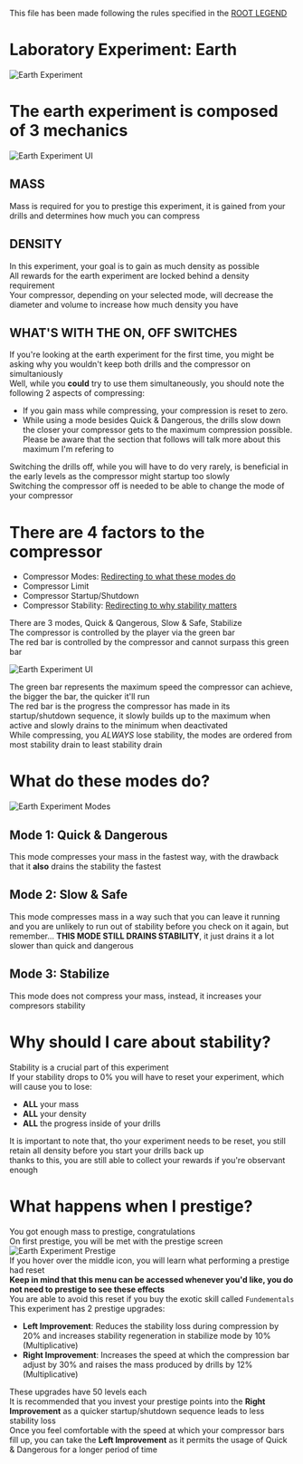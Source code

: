 
This file has been made following the rules specified in the [ROOT LEGEND](https://github.com/Codrineye/Codrineye-s-TPT2-Compendium/blob/b4a7c62a6eefbbd4bb21106c1ce2148d78b29894/FAQ/Readme.md)
# Laboratory Experiment: Earth
![Earth Experiment](https://github.com/Codrineye/Codrineye-s-TPT2-Compendium/blob/dc8a855ce0cd2da64838c325a3f759c84a4db89f/FAQ/Images/Earth%20Experiment.png)

# The earth experiment is composed of 3 mechanics

![Earth Experiment UI](https://github.com/Codrineye/Codrineye-s-TPT2-Compendium/blob/dc8a855ce0cd2da64838c325a3f759c84a4db89f/FAQ/Images/Earth%20Experiment%20Main%20UI.png)
## MASS
Mass is required for you to prestige this experiment, it is gained from your drills and determines how much you can compress

## DENSITY
In this experiment, your goal is to gain as much density as possible\
All rewards for the earth experiment are locked behind a density requirement\
Your compressor, depending on your selected mode, will decrease the diameter and volume to increase how much density you have

## WHAT'S WITH THE ON, OFF SWITCHES
If you're looking at the earth experiment for the first time, you might be asking why you wouldn't keep both drills and the compressor on simultaniously\
Well, while you **could** try to use them simultaneously, you should note the following 2 aspects of compressing:
- If you gain mass while compressing, your compression is reset to zero.
- While using a mode besides Quick & Dangerous, the drills slow down the closer your compressor gets to the maximum compression possible.\
Please be aware that the section that follows will talk more about this maximum I'm refering to

Switching the drills off, while you will have to do very rarely, is beneficial in the early levels as the compressor might startup too slowly\
Switching the compressor off is needed to be able to change the mode of your compressor

# There are 4 factors to the compressor
- Compressor Modes: [Redirecting to what these modes do](https://github.com/Codrineye/Codrineye-s-TPT2-Compendium/edit/main/FAQ/Tutorials/Laboratory/Laboratory%20Experiment%20Earth.md#what-do-these-modes-do)
- Compressor Limit
- Compressor Startup/Shutdown
- Compressor Stability: [Redirecting to why stability matters](https://github.com/Codrineye/Codrineye-s-TPT2-Compendium/edit/main/FAQ/Tutorials/Laboratory/Laboratory%20Experiment%20Earth.md#why-should-i-care-about-stability)

There are 3 modes, Quick & Qangerous, Slow & Safe, Stabilize\
The compressor is controlled by the player via the green bar\
The red bar is controlled by the compressor and cannot surpass this green bar

![Earth Experiment UI](https://github.com/Codrineye/Codrineye-s-TPT2-Compendium/blob/dc8a855ce0cd2da64838c325a3f759c84a4db89f/FAQ/Images/Earth%20Experiment%20Control%20Bars.png)

The green bar represents the maximum speed the compressor can achieve, the bigger the bar, the quicker it'll run\
The red bar is the progress the compressor has made in its startup/shutdown sequence, it slowly builds up to the maximum when active and slowly drains to the minimum when deactivated\
While compressing, you _ALWAYS_ lose stability, the modes are ordered from most stability drain to least stability drain

# What do these modes do?
![Earth Experiment Modes](https://github.com/Codrineye/Codrineye-s-TPT2-Compendium/blob/cb5560733890c201e17b55b4e2165788d2b51490/FAQ/Images/Earth%20Experiment%20Compressor%20Modes.png)

## Mode 1: Quick & Dangerous
This mode compresses your mass in the fastest way, with the drawback that it **also** drains the stability the fastest
## Mode 2: Slow & Safe
This mode compresses mass in a way such that you can leave it running and you are unlikely to run out of stability before you check on it again, but remember... **THIS MODE STILL DRAINS STABILITY**, it just drains it a lot slower than quick and dangerous
## Mode 3: Stabilize
This mode does not compress your mass, instead, it increases your compresors stability

# Why should I care about stability?
Stability is a crucial part of this experiment\
If your stability drops to 0% you will have to reset your experiment, which will cause you to lose:
- **ALL** your mass
- **ALL** your density
- **ALL** the progress inside of your drills

It is important to note that, tho your experiment needs to be reset, you still retain all density before you start your drills back up\
thanks to this, you are still able to collect your rewards if you're observant enough

# What happens when I prestige?
You got enough mass to prestige, congratulations\
On first prestige, you will be met with the prestige screen\
![Earth Experiment Prestige](https://github.com/Codrineye/Codrineye-s-TPT2-Compendium/blob/5b210d5df14a7f66f5ee1c737b8832da171e9138/FAQ/Images/Earth%20Experiment%20Prestige%20Screen.png)\
If you hover over the middle icon, you will learn what performing a prestige had reset\
**Keep in mind that this menu can be accessed whenever you'd like, you do not need to prestige to see these effects**\
You are able to avoid this reset if you buy the exotic skill called `Fundementals`\
This experiment has 2 prestige upgrades:
- **Left Improvement**: Reduces the stability loss during compression by 20% and increases stability regeneration in stabilize mode by 10% (Multiplicative)
- **Right Improvement**: Increases the speed at which the compression bar adjust by 30% and raises the mass produced by drills by 12% (Multiplicative)

These upgrades have 50 levels each\
It is recommended that you invest your prestige points into the **Right Improvement** as a quicker startup/shutdown sequence leads to less stability loss\
Once you feel comfortable with the speed at which your compressor bars fill up, you can take the **Left Improvement** as it permits the usage of Quick & Dangerous for a longer period of time
